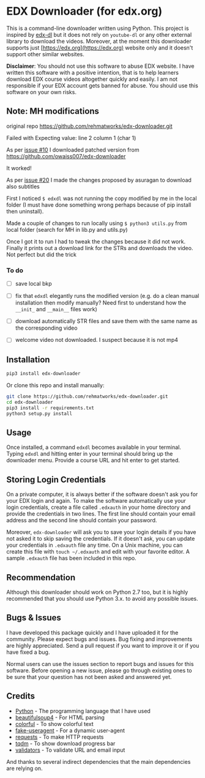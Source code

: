 # EDX Downloader (for edx.org)
This is a command-line downloader written using Python. This project is inspired by [edx-dl](https://github.com/coursera-dl/edx-dl) but it does not rely on `youtube-dl` or any other external library to download the videos. Moreover, at the moment this downloader supports just [https://edx.org](https://edx.org) website only and it doesn't support other similar websites.

**Disclaimer**: You should not use this software to abuse EDX website. I have written this software with a positive intention, that is to help learners download EDX course videos altogether quickly and easily. I am not responsible if your EDX account gets banned for abuse. You should use this software on your own risks.

## Note: MH modifications

original repo https://github.com/rehmatworks/edx-downloader.git

Failed with Expecting value: line 2 column 1 (char 1)

As per [issue #10](https://github.com/rehmatworks/edx-downloader/issues/10) I downloaded patched version from https://github.com/owaiss007/edx-downloader

It worked!

As per [issue #20](https://github.com/rehmatworks/edx-downloader/issues/20) I made the changes proposed by asuragan to download also subtitles

First I noticed `$ edxdl` was not running the copy modified by me in the local folder (I must have done something wrong perhaps because of pip install then uninstall).

Made a couple of changes to run locally using `$ python3 utils.py` from local folder (search for MH in lib.py and utils.py)

Once I got it to run I had to tweak the changes because it did not work. Finally it prints out a download link for the STRs and downloads the video. Not perfect but did the trick

### To do

- [ ] save local bkp 
- [ ] fix that `edxdl` elegantly runs the modified version  (e.g. do a clean manual installation then modify manually? Need first to  understand how the `__init_` and `__main__` files work)
- [ ] download automatically STR files and save them with the same name as the corresponding video 
- [ ] welcome video not downloaded. I suspect because it is not mp4

 

## Installation
```bash
pip3 install edx-downloader
```

Or clone this repo and install manually:

```bash
git clone https://github.com/rehmatworks/edx-downloader.git
cd edx-downloader
pip3 install -r requirements.txt
python3 setup.py install
```

## Usage
Once installed, a command `edxdl` becomes available in your terminal. Typing `edxdl` and hitting enter in your terminal should bring up the downloader menu. Provide a course URL and hit enter to get started.

## Storing Login Credentials
On a private computer, it is always better if the software doesn't ask you for your EDX login and again. To make the software automatically use your login credentials, create a file called `.edxauth` in your home directory and provide the credentials in two lines. The first line should contain your email address and the second line should contain your password.

Moreover, `edx-downloader` will ask you to save your login details if you have not asked it to skip saving the credentials. If it doesn't ask, you can update your credentials in `.edxauth` file any time. On a Unix machine, you can create this file with `touch ~/.edxauth` and edit with your favorite editor. A sample `.edxauth` file has been included in this repo.


## Recommendation
Although this downloader should work on Python 2.7 too, but it is highly recommended that you should use Python 3.x. to avoid any possible issues.

## Bugs & Issues
I have developed this package quickly and I have uploaded it for the community. Please expect bugs and issues. Bug fixing and improvements are highly appreciated. Send a pull request if you want to improve it or if you have fixed a bug.

Normal users can use the issues section to report bugs and issues for this software. Before opening a new issue, please go through existing ones to be sure that your question has not been asked and answered yet.

## Credits
- [Python](https://www.python.org/) - The programming language that I have used
- [beautifulsoup4](https://pypi.org/project/beautifulsoup4/) - For HTML parsing
- [colorful](https://github.com/timofurrer/colorful) - To show colorful text
- [fake-useragent](https://pypi.org/project/fake-useragent/) - For a dynamic user-agent
- [requests](https://github.com/psf/requests) - To make HTTP requests
- [tqdm](https://github.com/tqdm/tqdm) - To show download progress bar
- [validators](https://github.com/kvesteri/validators) - To validate URL and email input

And thanks to several indirect dependencies that the main dependencies are relying on.
